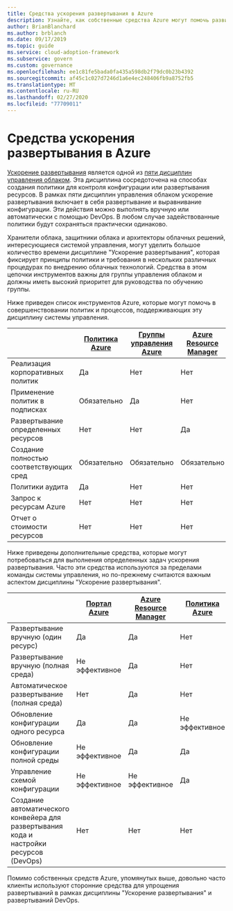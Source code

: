 ```yaml
---
title: Средства ускорения развертывания в Azure
description: Узнайте, как собственные средства Azure могут помочь развитым политикам и процессам, которые поддерживают дисциплину управления ускорением развертывания.
author: BrianBlanchard
ms.author: brblanch
ms.date: 09/17/2019
ms.topic: guide
ms.service: cloud-adoption-framework
ms.subservice: govern
ms.custom: governance
ms.openlocfilehash: ee1c81fe5bada0fa435a598db2f79dc0b23b4392
ms.sourcegitcommit: af45c1c027d7246d1a6e4ec248406fb9a8752fb5
ms.translationtype: MT
ms.contentlocale: ru-RU
ms.lasthandoff: 02/27/2020
ms.locfileid: "77709011"
---
```

# <a name="deployment-acceleration-tools-in-azure"></a>Средства ускорения развертывания в Azure

[Ускорение развертывания](./index.md) является одной из [пяти дисциплин управления облаком](../governance-disciplines.md). Эта дисциплина сосредоточена на способах создания политики для контроля конфигурации или развертывания ресурсов. В рамках пяти дисциплин управления облаком ускорение развертывания включает в себя развертывание и выравнивание конфигурации. Эти действия можно выполнять вручную или автоматически с помощью DevOps. В любом случае задействованные политики будут сохраняться практически одинаково.

Хранители облака, защитники облака и архитекторы облачных решений, интересующиеся системой управления, могут уделить большое количество времени дисциплине "Ускорение развертывания", которая фиксирует принципы политики и требования в нескольких различных процедурах по внедрению облачных технологий. Средства в этом цепочки инструментов важны для группы управления облаком и должны иметь высокий приоритет для руководства по обучению группы.

Ниже приведен список инструментов Azure, которые могут помочь в совершенствовании политик и процессов, поддерживающих эту дисциплину системы управления.

|  | [Политика Azure](https://docs.microsoft.com/azure/governance/policy/overview) | [Группы управления Azure](https://docs.microsoft.com/azure/governance/management-groups) | [Azure Resource Manager](https://docs.microsoft.com/azure/azure-resource-manager/resource-group-overview) | [Azure Blueprints](https://docs.microsoft.com/azure/governance/blueprints/overview) | [Граф ресурсов Azure](https://docs.microsoft.com/azure/governance/resource-graph/overview) | [Управление затратами Azure](https://docs.microsoft.com/azure/cost-management) |
|---------|---------|---------|---------|---------|---------|---------|
|Реализация корпоративных политик     |Да |Нет  |Нет  |Нет | Нет |Нет |
|Применение политик в подписках     |Обязательно |Да  |Нет  |Нет | Нет |Нет |
|Развертывание определенных ресурсов     |Нет |Нет  |Да  |Нет | Нет |Нет |
|Создание полностью соответствующих сред      |Обязательно |Обязательно  |Обязательно  |Да | Нет |Нет |
|Политики аудита      |Да |Нет  |Нет  |Нет | Нет |Нет |
|Запрос к ресурсам Azure      |Нет |Нет  |Нет  |Нет |Да |Нет |
|Отчет о стоимости ресурсов      |Нет |Нет  |Нет  |Нет |Нет |Да |

Ниже приведены дополнительные средства, которые могут потребоваться для выполнения определенных задач ускорения развертывания. Часто эти средства используются за пределами команды системы управления, но по-прежнему считаются важным аспектом дисциплины "Ускорение развертывания".

|  | [Портал Azure](https://azure.microsoft.com/features/azure-portal)  | [Azure Resource Manager](https://docs.microsoft.com/azure/azure-resource-manager/resource-group-overview)  | [Политика Azure](https://docs.microsoft.com/azure/governance/policy/overview) | [Azure DevOps](https://docs.microsoft.com/azure/devops/index) | [Azure Backup](https://docs.microsoft.com/azure/backup/backup-introduction-to-azure-backup) | [Azure Site Recovery](https://docs.microsoft.com/azure/site-recovery/site-recovery-overview) |
|---------|---------|---------|---------|---------|---------|---------|
|Развертывание вручную (один ресурс)     | Да | Да  | Нет  | Не эффективное | Нет | Да |
|Развертывание вручную (полная среда)     | Не эффективное | Да | Нет  | Не эффективное | Нет | Да |
|Автоматическое развертывание (полная среда)     | Нет  | Да  | Нет  | Да  | Нет | Да |
|Обновление конфигурации одного ресурса     | Да | Да | Не эффективное | Не эффективное | Нет | Да — во время репликации |
|Обновление конфигурации полной среды     | Не эффективное | Да | Да | Да  | Нет | Да — во время репликации |
|Управление схемой конфигурации     | Не эффективное | Не эффективное | Да  | Да  | Нет | Да — во время репликации |
|Создание автоматического конвейера для развертывания кода и настройки ресурсов (DevOps)     | Нет | Нет | Нет | Да | Нет | Нет |

Помимо собственных средств Azure, упомянутых выше, довольно часто клиенты используют сторонние средства для упрощения развертываний в рамках дисциплины "Ускорение развертывания" и развертываний DevOps.
